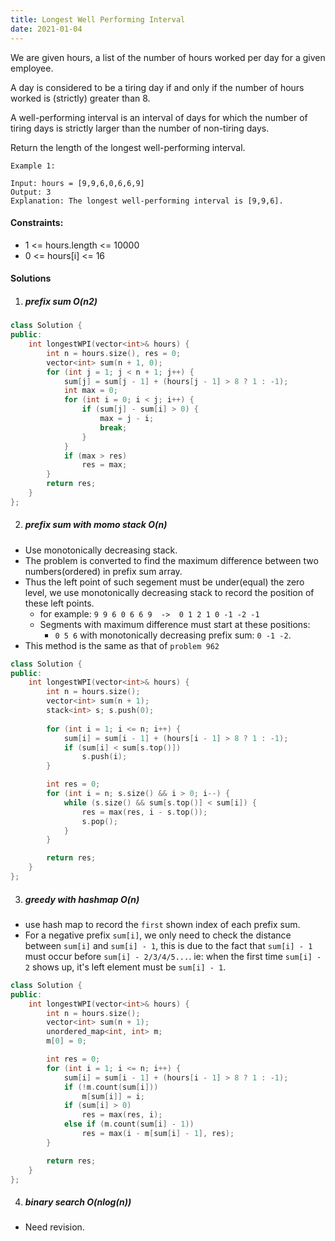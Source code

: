 ```yaml
---
title: Longest Well Performing Interval
date: 2021-01-04
---
```

We are given hours, a list of the number of hours worked per day for a given employee.

A day is considered to be a tiring day if and only if the number of hours worked is (strictly) greater than 8.

A well-performing interval is an interval of days for which the number of tiring days is strictly larger than the number of non-tiring days.

Return the length of the longest well-performing interval.



```
Example 1:

Input: hours = [9,9,6,0,6,6,9]
Output: 3
Explanation: The longest well-performing interval is [9,9,6].
```



#### Constraints:

-    1 <= hours.length <= 10000
-    0 <= hours[i] <= 16


#### Solutions

1. ##### prefix sum  O(n2)

```cpp
class Solution {
public:
    int longestWPI(vector<int>& hours) {
        int n = hours.size(), res = 0;
        vector<int> sum(n + 1, 0);
        for (int j = 1; j < n + 1; j++) {
            sum[j] = sum[j - 1] + (hours[j - 1] > 8 ? 1 : -1);
            int max = 0;
            for (int i = 0; i < j; i++) {
                if (sum[j] - sum[i] > 0) {
                    max = j - i;
                    break;
                }
            }
            if (max > res)
                res = max;
        }
        return res;
    }
};
```

2. ##### prefix sum with momo stack O(n)

- Use monotonically decreasing stack.
- The problem is converted to find the maximum difference between two numbers(ordered) in prefix sum array.
- Thus the left point of such segement must be under(equal) the zero level, we use monotonically decreasing stack to record the position of these left points.
    - for example: `9 9 6 0 6 6 9  ->  0 1 2 1 0 -1 -2 -1`
    - Segments with maximum difference must start at these positions:
        - `0 5 6` with monotonically decreasing prefix sum: `0 -1 -2`.
- This method is the same as that of `problem 962`

```cpp
class Solution {
public:
    int longestWPI(vector<int>& hours) {
        int n = hours.size();
        vector<int> sum(n + 1);
        stack<int> s; s.push(0);
        
        for (int i = 1; i <= n; i++) {
            sum[i] = sum[i - 1] + (hours[i - 1] > 8 ? 1 : -1);
            if (sum[i] < sum[s.top()])
                s.push(i);
        }

        int res = 0;
        for (int i = n; s.size() && i > 0; i--) {
            while (s.size() && sum[s.top()] < sum[i]) {
                res = max(res, i - s.top());
                s.pop();
            }
        }

        return res;
    }
};
```

3. ##### greedy with hashmap O(n)

- use hash map to record the `first` shown index of each prefix sum.
- For a negative prefix `sum[i]`, we only need to check the distance between `sum[i]` and `sum[i] - 1`, this is due to the fact that `sum[i] - 1` must occur before `sum[i] - 2/3/4/5...`. ie: when the first time `sum[i] - 2` shows up, it's left element must be `sum[i] - 1`.

```cpp
class Solution {
public:
    int longestWPI(vector<int>& hours) {
        int n = hours.size();
        vector<int> sum(n + 1);
        unordered_map<int, int> m;
        m[0] = 0;

        int res = 0;
        for (int i = 1; i <= n; i++) {
            sum[i] = sum[i - 1] + (hours[i - 1] > 8 ? 1 : -1);
            if (!m.count(sum[i]))
                m[sum[i]] = i;
            if (sum[i] > 0)
                res = max(res, i);
            else if (m.count(sum[i] - 1))
                res = max(i - m[sum[i] - 1], res);
        }

        return res;
    }
};
```

4. ##### binary search O(nlog(n))

- Need revision.

```cpp

```